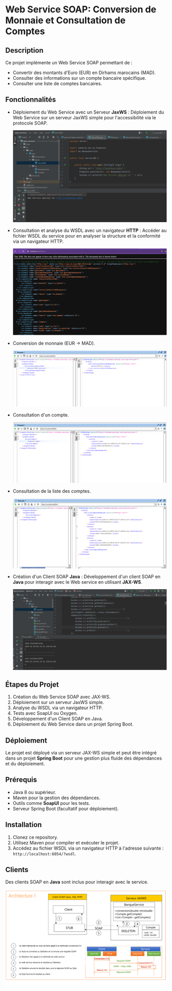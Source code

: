 # Web Service SOAP: Conversion de Monnaie et Consultation de Comptes

## Description
Ce projet implémente un Web Service SOAP permettant de :
- Convertir des montants d'Euro (EUR) en Dirhams marocains (MAD).
- Consulter des informations sur un compte bancaire spécifique.
- Consulter une liste de comptes bancaires.

## Fonctionnalités

- Déploiement du Web Service avec un Serveur **JaxWS** : Déploiement du Web Service sur un serveur JaxWS simple pour l'accessibilité via le protocole SOAP.

  <img src="captures/2.png">
  
- Consultation et analyse du WSDL avec un navigateur **HTTP** : Accéder au fichier WSDL du service pour en analyser la structure et la conformité via un navigateur HTTP.

  <img src="captures/1.png">


- Conversion de monnaie (EUR → MAD).

  <img src="captures/3.png">

- Consultation d'un compte.

  <img src="captures/4.png">

- Consultation de la liste des comptes.

  <img src="captures/5.png">

- Création d'un Client SOAP **Java** : Développement d'un client SOAP en **Java** pour interagir avec le Web service en utilisant **JAX-WS**.

  <img src="captures/6.png">


## Étapes du Projet
1. Création du Web Service SOAP avec JAX-WS.
2. Déploiement sur un serveur JaxWS simple.
3. Analyse du WSDL via un navigateur HTTP.
4. Tests avec SoapUI ou Oxygen.
5. Développement d'un Client SOAP en Java.
6. Déploiement du Web Service dans un projet Spring Boot.

## Déploiement
Le projet est déployé via un serveur JAX-WS simple et peut être intégré dans un projet **Spring Boot** pour une gestion plus fluide des dépendances et du déploiement.

## Prérequis
- Java 8 ou supérieur.
- Maven pour la gestion des dépendances.
- Outils comme **SoapUI** pour les tests.
- Serveur Spring Boot (facultatif pour déploiement).

## Installation
1. Clonez ce repository.
2. Utilisez Maven pour compiler et exécuter le projet.
3. Accédez au fichier WSDL via un navigateur HTTP à l'adresse suivante : `http://localhost:6054/?wsdl`.

## Clients
Des clients SOAP en **Java** sont inclus pour interagir avec le service.

<img src="captures/8.png">